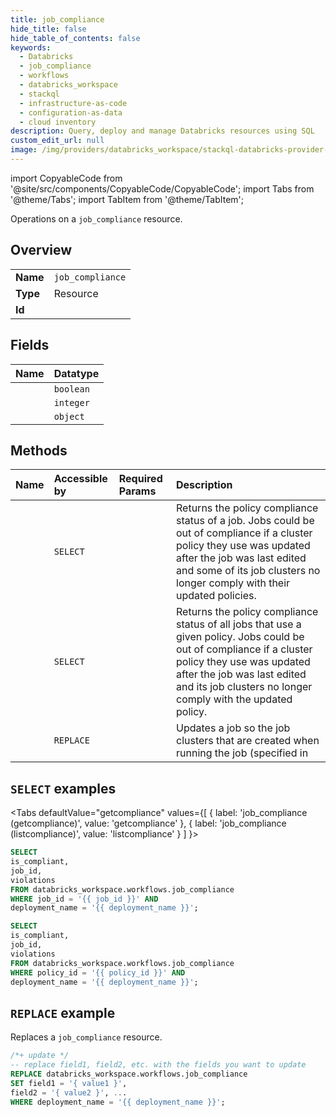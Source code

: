 ```yaml
---
title: job_compliance
hide_title: false
hide_table_of_contents: false
keywords:
  - Databricks
  - job_compliance
  - workflows
  - databricks_workspace
  - stackql
  - infrastructure-as-code
  - configuration-as-data
  - cloud inventory
description: Query, deploy and manage Databricks resources using SQL
custom_edit_url: null
image: /img/providers/databricks_workspace/stackql-databricks-provider-featured-image.png
---
```


import CopyableCode from '@site/src/components/CopyableCode/CopyableCode';
import Tabs from '@theme/Tabs';
import TabItem from '@theme/TabItem';

Operations on a <code>job_compliance</code> resource.  

## Overview
<table><tbody>
<tr><td><b>Name</b></td><td><code>job_compliance</code></td></tr>
<tr><td><b>Type</b></td><td>Resource</td></tr>
<tr><td><b>Id</b></td><td><CopyableCode code="databricks_workspace.workflows.job_compliance" /></td></tr>
</tbody></table>

## Fields
| Name | Datatype |
|:-----|:---------|
| <CopyableCode code="is_compliant" /> | `boolean` |
| <CopyableCode code="job_id" /> | `integer` |
| <CopyableCode code="violations" /> | `object` |

## Methods
| Name | Accessible by | Required Params | Description |
|:-----|:--------------|:----------------|:------------|
| <CopyableCode code="getcompliance" /> | `SELECT` | <CopyableCode code="job_id, deployment_name" /> | Returns the policy compliance status of a job. Jobs could be out of compliance if a cluster policy they use was updated after the job was last edited and some of its job clusters no longer comply with their updated policies. |
| <CopyableCode code="listcompliance" /> | `SELECT` | <CopyableCode code="policy_id, deployment_name" /> | Returns the policy compliance status of all jobs that use a given policy. Jobs could be out of compliance if a cluster policy they use was updated after the job was last edited and its job clusters no longer comply with the updated policy. |
| <CopyableCode code="enforcecompliance" /> | `REPLACE` | <CopyableCode code="deployment_name" /> | Updates a job so the job clusters that are created when running the job (specified in |

## `SELECT` examples

<Tabs
    defaultValue="getcompliance"
    values={[
        { label: 'job_compliance (getcompliance)', value: 'getcompliance' },
        { label: 'job_compliance (listcompliance)', value: 'listcompliance' }
    ]
}>
<TabItem value="getcompliance">

```sql
SELECT
is_compliant,
job_id,
violations
FROM databricks_workspace.workflows.job_compliance
WHERE job_id = '{{ job_id }}' AND
deployment_name = '{{ deployment_name }}';
```

</TabItem>
<TabItem value="listcompliance">

```sql
SELECT
is_compliant,
job_id,
violations
FROM databricks_workspace.workflows.job_compliance
WHERE policy_id = '{{ policy_id }}' AND
deployment_name = '{{ deployment_name }}';
```

</TabItem>
</Tabs>

## `REPLACE` example

Replaces a <code>job_compliance</code> resource.

```sql
/*+ update */
-- replace field1, field2, etc. with the fields you want to update
REPLACE databricks_workspace.workflows.job_compliance
SET field1 = '{ value1 }',
field2 = '{ value2 }', ...
WHERE deployment_name = '{{ deployment_name }}';
```
